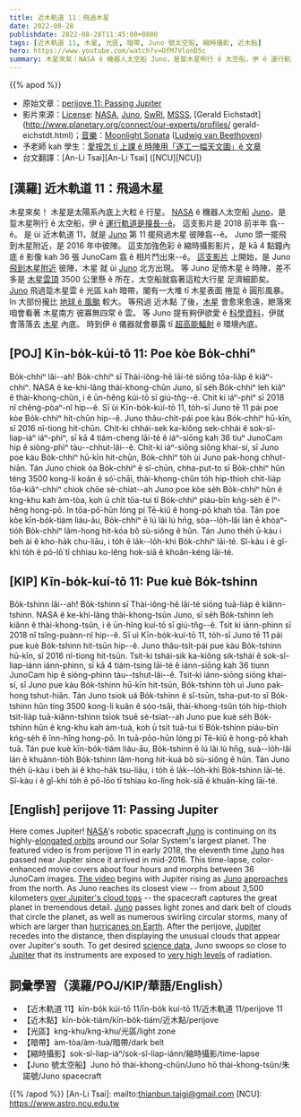 ```yaml
---
title: 近木軌道 11：飛過木星
date: 2022-08-28
publishdate: 2022-08-28T11:45:00+0800
tags: [近木軌道 11, 木星, 光區, 暗帶, Juno 號太空船, 縮時攝影, 近木點]
hero: https://www.youtube.com/watch?v=OfM7VlonD5c
summary: 木星來矣！NASA ê 機器人太空船 Juno，是踅木星咧行 ê 太空船，伊 ê 運行軌道是搝長--ê。
---
```


{{% apod %}}

- 原始文章：[perijove 11: Passing Jupiter](https://apod.nasa.gov/apod/ap220828.html)
- 影片來源：[License](https://creativecommons.org/licenses/by-nc-nd/2.0/): [NASA](https://www.nasa.gov/), [Juno](https://www.nasa.gov/mission_pages/juno/main/index.html), [SwRI](http://www.swri.org/), [MSSS](http://www.msss.com/), [Gerald Eichstadt](http://www.planetary.org/connect/our-experts/profiles/
gerald-eichstdt.html)；[音樂](https://www.youtube.com/watch?v=q91NKLjxXyg)：[Moonlight Sonata](https://en.wikipedia.org/wiki/Piano_Sonata_No._14_(Beethoven)) ([Ludwig van Beethoven](https://en.wikipedia.org/wiki/Ludwig_van_Beethoven))
- 予老師 kah 學生：[愛按怎 tī 上課 ê 時陣用「逐工一幅天文圖」ê 文章](https://apod.nasa.gov/apod/lib/apodclass.html)
- 台文翻譯：[An-Li Tsai][An-Li Tsai] ([NCU][NCU])


## [漢羅] 近木軌道 11：飛過木星
木星來矣！
木星是太陽系內底上大粒 ê 行星。
[NASA][NASA] ê 機器人太空船 [Juno][Juno 1]，是踅木星咧行 ê 太空船，伊 ê [運行軌道是搝長--ê][elongated orbits]。
這支影片是 2018 前半年 翕--ê。
是 ùi 近木軌道 11，就是 [Juno][Juno 2] 第 11 擺飛過木星 彼陣翕--ê。
Juno 頭一擺飛到木星附近，是 2016 年中彼陣。
這支加強色彩 ê 縮時攝影影片，是 kā 4 點鐘內底 ê 影像 kah 36 張 JunoCam 翕 ê 相片鬥出來--ê。
[這支影片][The video] 上開始，是 Juno [飛到木星附近][approaches] 彼陣，木星 就 ùi [Juno][Juno 3] 北方出現。
等 Juno 足倚木星 ê 時陣，差不多是 [木星雲頂][over Jupiter's cloud tops] 3500 公里懸 ê 所在，太空船就翕著這粒大行星 足濟細節矣。
[Juno][Juno 4] 飛過踅木星雲 ê 光區 kah 暗帶，閣有一大堆 tī 木星表面 捲踅 ê 圓形風暴。
In 大部份攏比 [地球 ê 風颱][hurricanes on Earth] 較大。
等飛過 近木點 了後，[木星][Jupiter] 會愈來愈遠，紲落來咱會看著 木星南方 彼寡無四常 ê 雲。
等 Juno 提有夠伊欲愛 ê [科學資料][science data]，伊就會落落去 [木星][Jupiter] 內底。
時到伊 ê 儀器就會暴露 tī [超高能輻射][very high levels] ê 環境內底。


## [POJ] Kīn-bo̍k-kúi-tō 11: Poe kòe Bo̍k-chhiⁿ
Bo̍k-chhiⁿ lâi--ah!
Bo̍k-chhiⁿ sī Thài-iông-hē lāi-té siōng tōa-lia̍p ê kiâⁿ-chhiⁿ.
NASA ê ke-khì-lâng thài-khong-chûn Juno, sī se̍h Bo̍k-chhiⁿ leh kiâⁿ ê thài-khong-chûn, i ê ūn-hêng kúi-tō sī giú-tn̂g--ê.
Chit ki iáⁿ-phìⁿ sī 2018 nî chêng-pòaⁿ-nî hip--ê.
Sī ùi Kīn-bo̍k-kúi-tō 11, to̍h-sī Juno tē 11 pái poe kòe Bo̍k-chhiⁿ hit-chūn hip--ê.
Juno thâu-chi̍t-pái poe kàu Bo̍k-chhiⁿ hū-kīn, sī 2016 nî-tiong hit-chūn.
Chit-ki chhái-sek ka-kiông sek-chhái ê sok-sî-liap-iáⁿ iáⁿ-phìⁿ, sī kā 4 tiám-cheng lāi-té ê iáⁿ-siōng kah 36 tiuⁿ JunoCam hip ê siòng-phìⁿ tàu--chhut-lâi--ê.
Chit-ki iáⁿ-siōng siōng khai-sí, sī Juno poe kàu Bo̍k-chhiⁿ hū-kīn hit-chūn, Bo̍k-chhiⁿ to̍h ùi Juno pak-hong chhut-hiān.
Tán Juno chiok óa Bo̍k-chhiⁿ ê sî-chūn, chha-put-to sī Bo̍k-chhiⁿ hûn téng 3500 kong-lí koân ê só͘-chāi, thài-khong-chûn to̍h hip-thioh chit-lia̍p tōa-kiâⁿ-chhiⁿ chiok chōe sè-chiat--ah
Juno poe kòe se̍h Bo̍k-chhiⁿ hûn ê kng-khu kah àm-tòa, koh ū chi̍t tōa-tui tī Bo̍k-chhiⁿ piáu-bīn kńg-se̍h ê îⁿ-hêng hong-pō.
In tōa-pō͘-hūn lóng pí Tē-kiû ê hong-pō khah tōa.
Tán poe kòe kīn-bo̍k-tiám liáu-āu, Bo̍k-chhiⁿ ē lú lâi lú hn̄g, sòa--lo̍h-lâi lán ē khòaⁿ-tio̍h Bo̍k-chhiⁿ lâm-hong hit-kóa bô sù-siông ê hûn.
Tán Juno the̍h ū-kàu i beh ài ê kho-ha̍k chu-liāu, i to̍h ē la̍k--lo̍h-khì Bo̍k-chhiⁿ lāi-té.
Sî-kàu i ê gî-khì to̍h ē pō-lō͘ tī chhiau ko-lêng hok-siā ê khoân-kéng lāi-té.



## [KIP] Kīn-bo̍k-kuí-tō 11: Pue kuè Bo̍k-tshinn
Bo̍k-tshinn lâi--ah!
Bo̍k-tshinn sī Thài-iông-hē lāi-té siōng tuā-lia̍p ê kiânn-tshinn.
NASA ê ke-khì-lâng thài-khong-tsûn Juno, sī se̍h Bo̍k-tshinn leh kiânn ê thài-khong-tsûn, i ê ūn-hîng kuí-tō sī giú-tn̂g--ê.
Tsit ki iánn-phìnn sī 2018 nî tsîng-puànn-nî hip--ê.
Sī uì Kīn-bo̍k-kuí-tō 11, to̍h-sī Juno tē 11 pái pue kuè Bo̍k-tshinn hit-tsūn hip--ê.
Juno thâu-tsi̍t-pái pue kàu Bo̍k-tshinn hū-kīn, sī 2016 nî-tiong hit-tsūn.
Tsit-ki tshái-sik ka-kiông sik-tshái ê sok-sî-liap-iánn iánn-phìnn, sī kā 4 tiám-tsing lāi-té ê iánn-siōng kah 36 tiunn JunoCam hip ê siòng-phìnn tàu--tshut-lâi--ê.
Tsit-ki iánn-siōng siōng khai-sí, sī Juno pue kàu Bo̍k-tshinn hū-kīn hit-tsūn, Bo̍k-tshinn to̍h uì Juno pak-hong tshut-hiān.
Tán Juno tsiok uá Bo̍k-tshinn ê sî-tsūn, tsha-put-to sī Bo̍k-tshinn hûn tíng 3500 kong-lí kuân ê sóo-tsāi, thài-khong-tsûn to̍h hip-thioh tsit-lia̍p tuā-kiânn-tshinn tsiok tsuē sè-tsiat--ah
Juno pue kuè se̍h Bo̍k-tshinn hûn ê kng-khu kah àm-tuà, koh ū tsi̍t tuā-tui tī Bo̍k-tshinn piáu-bīn kńg-se̍h ê înn-hîng hong-pō.
In tuā-pōo-hūn lóng pí Tē-kiû ê hong-pō khah tuā.
Tán pue kuè kīn-bo̍k-tiám liáu-āu, Bo̍k-tshinn ē lú lâi lú hn̄g, suà--lo̍h-lâi lán ē khuànn-tio̍h Bo̍k-tshinn lâm-hong hit-kuá bô sù-siông ê hûn.
Tán Juno the̍h ū-kàu i beh ài ê kho-ha̍k tsu-liāu, i to̍h ē la̍k--lo̍h-khì Bo̍k-tshinn lāi-té.
Sî-kàu i ê gî-khì to̍h ē pō-lōo tī tshiau ko-lîng hok-siā ê khuân-kíng lāi-té.

## [English] perijove 11: Passing Jupiter
Here comes Jupiter!
[NASA][NASA]'s robotic spacecraft [Juno][Juno 1] is continuing on its highly-[elongated orbits][elongated orbits] around our Solar System's largest planet.
The featured video is from perijove 11 in early 2018, the eleventh time [Juno][Juno 2] has passed near Jupiter since it arrived in mid-2016.
This time-lapse, color-enhanced movie covers about four hours and morphs between 36 JunoCam images.
[The video][The video] begins with Jupiter rising as [Juno][Juno 3] [approaches][approaches] from the north.
As Juno reaches its closest view -- from about 3,500 kilometers [over Jupiter's cloud tops][over Jupiter's cloud tops] -- the spacecraft captures the great planet in tremendous detail.
[Juno][Juno 4] passes light zones and dark belt of clouds that circle the planet, as well as numerous swirling circular storms, many of which are larger than [hurricanes on Earth][hurricanes on Earth].
After the perijove, [Jupiter][Jupiter] recedes into the distance, then displaying the unusual clouds that appear over Jupiter's south.
To get desired [science data][science data], Juno swoops so close to [Jupiter][Jupiter] that its instruments are exposed to [very high levels][very high levels] of radiation.

## 詞彙學習（漢羅/POJ/KIP/華語/English）
- 【近木軌道 11】kīn-bo̍k kúi-tō 11/īn-bo̍k kuí-tō 11/近木軌道 11/perijove 11
- 【近木點】kīn-bo̍k-tiám/kīn-bo̍k-tiám/近木點/perijove
- 【光區】kng-khu/kng-khu/光區/light zone
- 【暗帶】àm-tòa/àm-tuà/暗帶/dark belt
- 【縮時攝影】sok-sî-liap-iáⁿ/sok-sî-liap-iánn/縮時攝影/time-lapse
- 【Juno 號太空船】Juno hō thài-khong-chûn/Juno hō thài-khong-tsûn/朱諾號/Juno spacecraft


{{% /apod %}}
[An-Li Tsai]: mailto:thianbun.taigi@gmail.com
[NCU]: https://www.astro.ncu.edu.tw

[copyright]: https://apod.nasa.gov/apod/fap/lib/about_apod.html#srapply

[NASA]:https://www.nasa.gov/
[Juno 1]:https://www.nasa.gov/mission_pages/juno/main/index.html
[elongated orbits]:https://en.wikipedia.org/wiki/Elliptic_orbit
[Juno 2]:https://www.missionjuno.swri.edu/spacecraft/
[The video]:https://www.youtube.com/watch?v=04Ai5evtWEc
[Juno 3]:https://en.wikipedia.org/wiki/Juno_(spacecraft)
[approaches]:https://apod.nasa.gov/apod/ap170523.html
[over Jupiter's cloud tops]:https://apod.nasa.gov/apod/ap190205.html
[Juno 4]:https://www.missionjuno.swri.edu/
[hurricanes on Earth]:https://apod.nasa.gov/apod/ap171127.html
[Jupiter e]:https://apod.nasa.gov/apod/ap220720.html
[Jupiter t]:https://apod.tw/daily/20220720/
[science data]:https://www.nasa.gov/press-release/a-whole-new-jupiter-first-science-results-from-nasa-s-juno-mission
[Jupiter]:https://solarsystem.nasa.gov/planets/jupiter/overview/
[very high levels]:https://media.istockphoto.com/photos/portrait-of-a-frightened-cat-closeup-breed-scottish-fold-picture-id614606664?k=20&m=614606664&s=612x612&w=0&h=KAn_QmEHFHxk8IvqySBkr6FfTYxVFVwq4kkwSnRJTTU=
